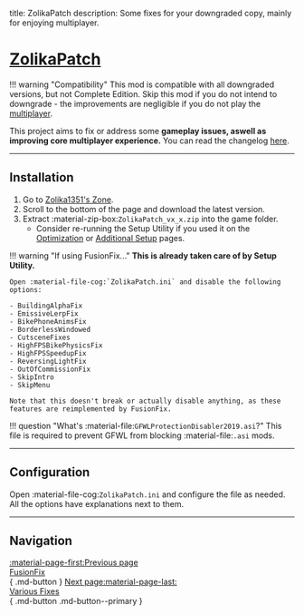 title: ZolikaPatch
description: Some fixes for your downgraded copy, mainly for enjoying multiplayer.

# [ZolikaPatch](https://zolika1351.pages.dev/mods/ivpatch)

!!! warning "Compatibility"
    This mod is compatible with all downgraded versions, but not Complete Edition. Skip this mod if you do not intend to downgrade - the improvements are negligible if you do not play the [multiplayer](../extras/multiplayer.md).

This project aims to fix or address some **gameplay issues, aswell as improving core multiplayer experience.** You can read the changelog [here](https://zolika1351.pages.dev/mods/ivpatch).

---

<h2>Installation</h2>

1. Go to [Zolika1351's Zone](https://zolika1351.pages.dev/mods/ivpatch).
2. Scroll to the bottom of the page and download the latest version.
3. Extract :material-zip-box:`ZolikaPatch_vx_x.zip` into the game folder.
    - Consider re-running the Setup Utility if you used it on the [Optimization](../../optimization.md) or [Additional Setup](../../additional-setup.md) pages.

!!! warning "If using FusionFix..."
    **This is already taken care of by Setup Utility.**

    Open :material-file-cog:`ZolikaPatch.ini` and disable the following options:

    - BuildingAlphaFix
    - EmissiveLerpFix
    - BikePhoneAnimsFix
    - BorderlessWindowed
    - CutsceneFixes
    - HighFPSBikePhysicsFix
    - HighFPSSpeedupFix
    - ReversingLightFix
    - OutOfCommissionFix
    - SkipIntro
    - SkipMenu

    Note that this doesn't break or actually disable anything, as these features are reimplemented by FusionFix.

!!! question "What's :material-file:`GFWLProtectionDisabler2019.asi`?"
    This file is required to prevent GFWL from blocking :material-file:`.asi` mods.

---

<h2>Configuration</h2>

Open :material-file-cog:`ZolikaPatch.ini` and configure the file as needed. All the options have explanations next to them.

---

<h2>Navigation</h2>

[:material-page-first:Previous page <br>FusionFix</br>](fusionfix.md){ .md-button } [Next page:material-page-last: <br>Various Fixes</br>](various-fixes.md){ .md-button .md-button--primary }
